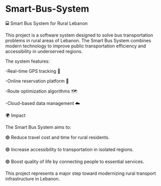 # Smart-Bus-System
🚍 Smart Bus System for Rural Lebanon

This project is a software system designed to solve bus transportation problems in rural areas of Lebanon. The Smart Bus System combines modern technology to improve public transportation efficiency and accessibility in underserved regions.

The system features:

-Real-time GPS tracking 🚏

-Online reservation platform 📲

-Route optimization algorithms 🗺️

-Cloud-based data management ☁️

🌍 Impact

The Smart Bus System aims to:

🟢 Reduce travel cost and time for rural residents.

🟢 Increase accessibility to transportation in isolated regions.

🟢 Boost quality of life by connecting people to essential services.

This project represents a major step toward modernizing rural transport infrastructure in Lebanon.

